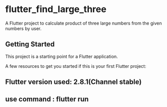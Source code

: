 # flutter_find_large_three

A Flutter project to calculate product of three large numbers from the given numbers by user.

## Getting Started

This project is a starting point for a Flutter application.

A few resources to get you started if this is your first Flutter project:

## Flutter version used: 2.8.1(Channel stable)

## use command : flutter run
